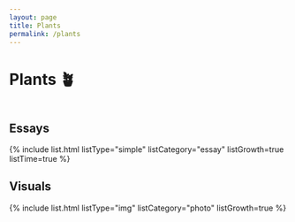 ```yaml
---
layout: page
title: Plants
permalink: /plants
---
```


# <span class="plant-emoji-left">🪴&nbsp;</span>Plants<span class="plant-emoji-right">&nbsp;🪴</span>

## Essays

{% include list.html listType="simple" listCategory="essay" listGrowth=true listTime=true %}

## Visuals

{% include list.html listType="img" listCategory="photo" listGrowth=true %}

<style>
    h1 {
        margin-left: -48px;
    }

    .plant-emoji-left {
      padding-right: 5px;
      margin-left: -5px;
    }

    .plant-emoji-right {
      display: none;
    }

    @media only screen and (min-width: 401px) and (max-width: 1200px) {
      h1 {
        margin-left: 0;
      }

      .plant-emoji-left {
        display: none;
      }

      .plant-emoji-right {
        display: inline;
      }
    }

    @media (max-width: 600px) {

        h1 {
            margin-left: auto;
            text-align: center;
        }

        h2 {
            text-align: center;
        }
    }

    h2:first-of-type {
      margin-top: 3rem;
    }

  time span {
    margin-right: 0;
  }

  time {
    margin: 0;
  }

  .row {
    display: flex;
    flex-direction: row;
    flex-wrap: wrap;
    margin: 2rem 0;
  }
  
  .column {
    flex-basis: 100%;
  }

  .grid-list-title.column {
    flex: 4.5;
  }

  .grid-list-time.column {
    flex: 1;
  }

  .grid-list-growth.column {
    flex: 1;
  }

  .blank.column {
    flex: 3.5;
  }
  
  @media screen and (max-width: 800px) {
    .column {
      flex: 1;
    }
  }

  @media only screen and (min-width: 800px) and (max-width: 1200px) {
  .grid-list-title.column {
    flex: 7.5;
  }
    
    .blank.column {
      flex: 1.5;
    }
  }

  @media only screen and (min-width: 601px) and (max-width: 800px) {
    .blank.column {
      flex: 0;
    }
  }

  @media screen and (max-width: 600px) {
    .container {
      width: 76%;
      margin: 0 auto;
      gap: 1rem 2rem;
    }

    .row {
      justify-content: center;
    }

    .grid-list-title {
      text-align: center;
      line-height: 1.6;
    }

    .grid-list-title.column {
      flex-basis: 100%;
    }

    .grid-list-time.column {
      flex: 0 1 auto;
      padding-right: 0.75rem;
    }

    .grid-list-growth.column {
      flex: 0 1 auto;
    }

    .blank.column {
      flex: 0;
    }
  }

   
